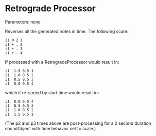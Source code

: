# Retrograde Processor

Parameters: none

Reverses all the generated notes in time. The following score:

```csound-sco
i1 0 2 1
i1 + . 2
i1 + . 3
i1 + . 4
```

If processed with a RetrogradeProcessor would result in:

```csound-sco
i1  1.5 0.5 1
i1  1.0 0.5 2
i1  0.5 0.5 3
i1  0.0 0.5 4
```

which if re-sorted by start time would result in:

```csound-sco
i1  0.0 0.5 4
i1  0.5 0.5 3
i1  1.0 0.5 2
i1  1.5 0.5 1
```

(The p2 and p3 times above are post-processing for a 2 second duration
soundObject with time behavior set to scale.)
